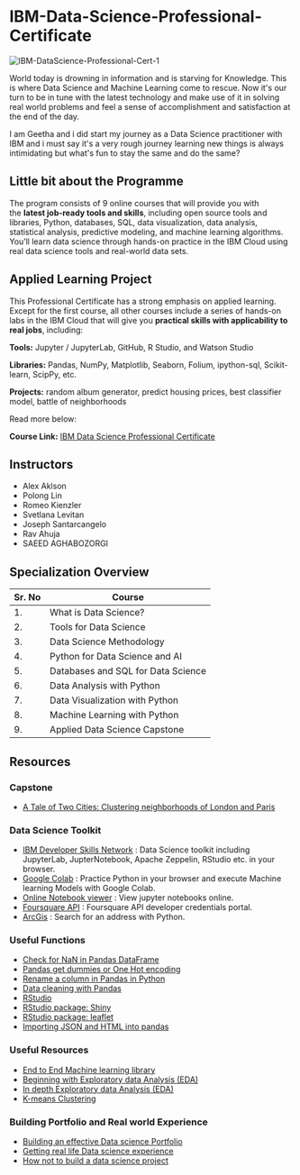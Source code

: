 




# IBM-Data-Science-Professional-Certificate

![IBM-DataScience-Professional-Cert-1](https://user-images.githubusercontent.com/113900734/197960186-d459ea2d-d6f5-4c75-a0e1-5d451ba3d642.png)

World today is drowning in information and is starving for Knowledge. This is where Data Science and Machine Learning come to rescue. Now it's our turn to be in tune with the latest technology and make use of it in solving real world problems and feel a sense of accomplishment and satisfaction at the end of the day. 

I am Geetha and i did start my journey as a Data Science practitioner with IBM and i must say it's a very rough journey learning new things is always intimidating but what's fun to stay the same and do the same?

## **Little bit about the Programme**


The program consists of 9 online courses that will provide you with the **latest job-ready tools and skills**, including open source tools and libraries, Python, databases, SQL, data visualization, data analysis, statistical analysis, predictive modeling, and machine learning algorithms. You’ll learn data science through hands-on practice in the IBM Cloud using real data science tools and real-world data sets.


## **Applied Learning Project**

This Professional Certificate has a strong emphasis on applied learning. Except for the first course, all other courses include a series of hands-on labs in the IBM Cloud that will give you **practical skills with applicability to real jobs**, including:

**Tools:** Jupyter / JupyterLab, GitHub, R Studio, and Watson Studio

**Libraries:** Pandas, NumPy, Matplotlib, Seaborn, Folium, ipython-sql, Scikit-learn, ScipPy, etc.

**Projects:** random album generator, predict housing prices, best classifier model, battle of neighborhoods

Read more below:

**Course Link:** [IBM Data Science Professional Certificate](https://www.coursera.org/professional-certificates/ibm-data-science)

## **Instructors**

- Alex Aklson
- Polong Lin
- Romeo Kienzler
- Svetlana Levitan
- Joseph Santarcangelo
- Rav Ahuja
- SAEED AGHABOZORGI

## **Specialization Overview**

| Sr. No | Course |
| --- | --- |
| 1. | What is Data Science? |
| 2. | Tools for Data Science |
| 3. | Data Science Methodology |
| 4. | Python for Data Science and AI |
| 5. | Databases and SQL for Data Science |
| 6. | Data Analysis with Python |
| 7. | Data Visualization with Python |
| 8. | Machine Learning with Python |
| 9. | Applied Data Science Capstone |

## **Resources**

### **Capstone**

- [A Tale of Two Cities: Clustering neighborhoods of London and Paris](https://medium.com/analytics-vidhya/a-tale-of-two-cities-clustering-neighborhoods-of-london-and-paris-5328f69cd8b6)

### **Data Science Toolkit**

- [IBM Developer Skills Network](https://labs.cognitiveclass.ai/login?logout=true) : Data Science toolkit including JupyterLab, JupterNotebook, Apache Zeppelin, RStudio etc. in your browser.
- [Google Colab](https://colab.research.google.com/) : Practice Python in your browser and execute Machine learning Models with Google Colab.
- [Online Notebook viewer](https://nbviewer.jupyter.org/) : View jupyter notebooks online.
- [Foursquare API](https://developer.foursquare.com/) : Foursquare API developer credentials portal.
- [ArcGis](https://developers.arcgis.com/labs/python/search-for-an-address/) : Search for an address with Python.

### **Useful Functions**

- [Check for NaN in Pandas DataFrame](https://datatofish.com/check-nan-pandas-dataframe/)
- [Pandas get dummies or One Hot encoding](https://pandas.pydata.org/pandas-docs/stable/reference/api/pandas.get_dummies.html)
- [Rename a column in Pandas in Python](https://pandas.pydata.org/pandas-docs/stable/reference/api/pandas.DataFrame.rename.html)
- [Data cleaning with Pandas](https://towardsdatascience.com/data-cleaning-with-python-using-pandas-library-c6f4a68ea8eb)
- [RStudio](https://cran.rstudio.com/)
- [RStudio package: Shiny](https://shiny.rstudio.com/)
- [RStudio package: leaflet](https://rstudio.github.io/leaflet/)
- [Importing JSON and HTML into pandas](https://www.datacamp.com/community/tutorials/importing-data-into-pandas)

### **Useful Resources**

- [End to End Machine learning library](https://e2eml.school/blog.html#skills)
- [Beginning with Exploratory data Analysis (EDA)](https://nbviewer.jupyter.org/github/Tanu-N-Prabhu/Python/blob/master/Exploratory_data_Analysis.ipynb)
- [In depth Exploratory data Analysis (EDA)](https://www.kaggle.com/lalitharajesh/iris-dataset-exploratory-data-analysis)
- [K-means Clustering](https://nbviewer.jupyter.org/github/temporaer/tutorial_ml_gkbionics/blob/master/2%20-%20KMeans.ipynb)

### **Building Portfolio and Real world Experience**

- [Building an effective Data science Portfolio](https://towardsdatascience.com/how-to-build-an-effective-data-science-portfolio-56d19b885aa8)
- [Getting real life Data science experience](https://towardsdatascience.com/3-ways-to-get-real-life-data-science-experience-before-your-first-job-545db436ef12)
- [How not to build a data science project](https://towardsdatascience.com/how-not-to-build-a-data-science-project-baa494d98da4)
